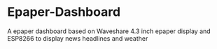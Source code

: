 # Epaper-Dashboard
A epaper dashboard based on Waveshare 4.3 inch epaper display and ESP8266 to display news headlines and weather
